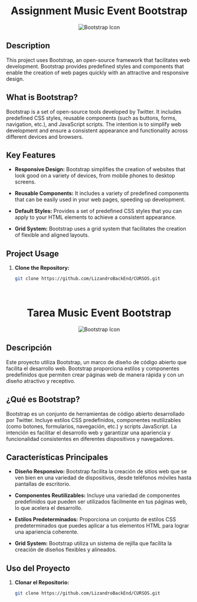 <h1 align="center">Assignment Music Event Bootstrap</h1>

<p align="center">
  <img src="https://www.vectorlogo.zone/logos/getbootstrap/getbootstrap-icon.svg" alt="Bootstrap Icon">
</p>

## Description

This project uses Bootstrap, an open-source framework that facilitates web development. Bootstrap provides predefined styles and components that enable the creation of web pages quickly with an attractive and responsive design.

## What is Bootstrap?

Bootstrap is a set of open-source tools developed by Twitter. It includes predefined CSS styles, reusable components (such as buttons, forms, navigation, etc.), and JavaScript scripts. The intention is to simplify web development and ensure a consistent appearance and functionality across different devices and browsers.

## Key Features

- **Responsive Design:** Bootstrap simplifies the creation of websites that look good on a variety of devices, from mobile phones to desktop screens.

- **Reusable Components:** It includes a variety of predefined components that can be easily used in your web pages, speeding up development.

- **Default Styles:** Provides a set of predefined CSS styles that you can apply to your HTML elements to achieve a consistent appearance.

- **Grid System:** Bootstrap uses a grid system that facilitates the creation of flexible and aligned layouts.

## Project Usage

1. **Clone the Repository:**
   ```bash
   git clone https://github.com/LizandroBackEnd/CURSOS.git

 
 <h1 align="center">Tarea Music Event Bootstrap</h1>

<p align="center">
  <img src="https://www.vectorlogo.zone/logos/getbootstrap/getbootstrap-icon.svg" alt="Bootstrap Icon">
</p>


## Descripción

Este proyecto utiliza Bootstrap, un marco de diseño de código abierto que facilita el desarrollo web. Bootstrap proporciona estilos y componentes predefinidos que permiten crear páginas web de manera rápida y con un diseño atractivo y receptivo.

## ¿Qué es Bootstrap?

Bootstrap es un conjunto de herramientas de código abierto desarrollado por Twitter. Incluye estilos CSS predefinidos, componentes reutilizables (como botones, formularios, navegación, etc.) y scripts JavaScript. La intención es facilitar el desarrollo web y garantizar una apariencia y funcionalidad consistentes en diferentes dispositivos y navegadores.

## Características Principales

- **Diseño Responsivo:** Bootstrap facilita la creación de sitios web que se ven bien en una variedad de dispositivos, desde teléfonos móviles hasta pantallas de escritorio.

- **Componentes Reutilizables:** Incluye una variedad de componentes predefinidos que pueden ser utilizados fácilmente en tus páginas web, lo que acelera el desarrollo.

- **Estilos Predeterminados:** Proporciona un conjunto de estilos CSS predeterminados que puedes aplicar a tus elementos HTML para lograr una apariencia coherente.

- **Grid System:** Bootstrap utiliza un sistema de rejilla que facilita la creación de diseños flexibles y alineados.

## Uso del Proyecto

1. **Clonar el Repositorio:**
   ```bash
   git clone https://github.com/LizandroBackEnd/CURSOS.git

